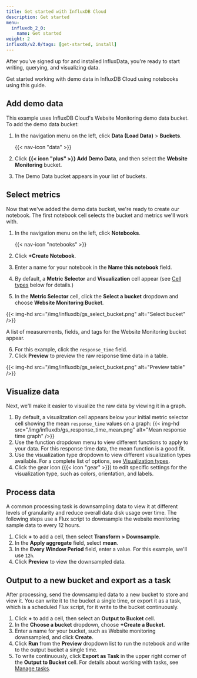 ```yaml
---
title: Get started with InfluxDB Cloud
description: Get started
menu:
  influxdb_2_0:
    name: Get started
weight: 2
influxdb/v2.0/tags: [get-started, install]
---
```


After you've signed up for and installed InfluxData, you're ready to start writing, querying, and visualizing data.

Get started working with demo data in InfluxDB Cloud using notebooks using this guide.

## Add demo data

This example uses InfluxDB Cloud's Website Monitoring demo data bucket. To add the demo data bucket:

1.  In the navigation menu on the left, click **Data (Load Data)** > **Buckets**.

    {{< nav-icon "data" >}}

2.  Click **{{< icon "plus" >}} Add Demo Data**, and then select the **Website Monitoring** bucket.
3.  The Demo Data bucket appears in your list of buckets.

## Select metrics

Now that we've added the demo data bucket, we're ready to create our notebook. The first notebook cell selects the bucket and metrics we'll work with.

1. In the navigation menu on the left, click **Notebooks**.

    {{< nav-icon "notebooks" >}}
2. Click **+Create Notebook**.
3. Enter a name for your notebook in the **Name this notebook** field.
4. By default, a **Metric Selector** and **Visualization** cell appear (see [Cell types](#cell-types) below for details.)
5. In the **Metric Selector** cell, click the **Select a bucket** dropdown and choose **Website Monitoring Bucket**.

{{< img-hd src="/img/influxdb/gs_select_bucket.png" alt="Select bucket" />}}

A list of measurements, fields, and tags for the Website Monitoring bucket appear.

6. For this example, click the `response_time` field.
7. Click **Preview** to preview the raw response time data in a table.

{{< img-hd src="/img/influxdb/gs_select_bucket.png" alt="Preview table" />}}


## Visualize data

Next, we'll make it easier to visualize the raw data by viewing it in a graph.

1. By default, a visualization cell appears below your initial metric selector cell showing the mean `response_time` values on a graph:
{{< img-hd src="/img/influxdb/gs_response_time_mean.png" alt="Mean response time graph" />}}
2. Use the function dropdown menu to view different functions to apply to your data. For this response time data, the mean function is a good fit. <add link>
3. Use the visualization type dropdown to view different visualization types available.
For a complete list of options, see [Visualization types](/influxdb/cloud/visualize-data/visualization-types/).
4. Click the gear icon ({{< icon "gear" >}}) to edit specific settings for the visualization type, such as colors, orientation, and labels.

## Process data

A common processing task is downsampling data to view it at different levels of granularity and reduce overall data disk usage over time. The following steps use a Flux script to downsample the website monitoring sample data to every 12 hours.

1. Click **+** to add a cell, then select **Transform > Downsample**.
2. In the **Apply aggregate** field, select **mean**.
3. In the **Every Window Period** field, enter a value. For this example, we'll use `12h`.
4. Click **Preview** to view the downsampled data.

## Output to a new bucket and export as a task

After processing, send the downsampled data to a new bucket to store and view it. You can write it to the bucket a single time, or export it as a task, which is a scheduled Flux script, for it write to the bucket continuously.

1. Click **+** to add a cell, then select an **Output to Bucket** cell.
2. In the **Choose a bucket** dropdown, choose **+Create a Bucket**.
3. Enter a name for your bucket, such as Website monitoring downsampled, and click **Create**.
4. Click **Run** from the **Preview** dropdown list to run the notebook and write to the output bucket a single time.
5. To write continuously, click **Export as Task** in the upper right corner of the **Output to Bucket** cell. For details about working with tasks, see [Manage tasks](/influxdb/cloud/process-data/manage-tasks/).
